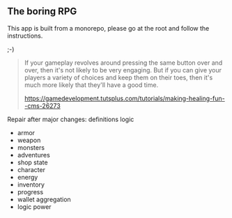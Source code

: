 ## The boring RPG

This app is built from a monorepo, please go at the root and follow the instructions.


;-)

> If your gameplay revolves around pressing the same button over and over,
then it's not likely to be very engaging.
But if you can give your players a variety of choices and keep them on their toes,
then it's much more likely that they'll have a good time.
>
> https://gamedevelopment.tutsplus.com/tutorials/making-healing-fun--cms-26273



Repair after major changes:
definitions
logic
* armor
* weapon
* monsters
* adventures
* shop
state
* character
* energy
* inventory
* progress
* wallet
aggregation
* logic power
